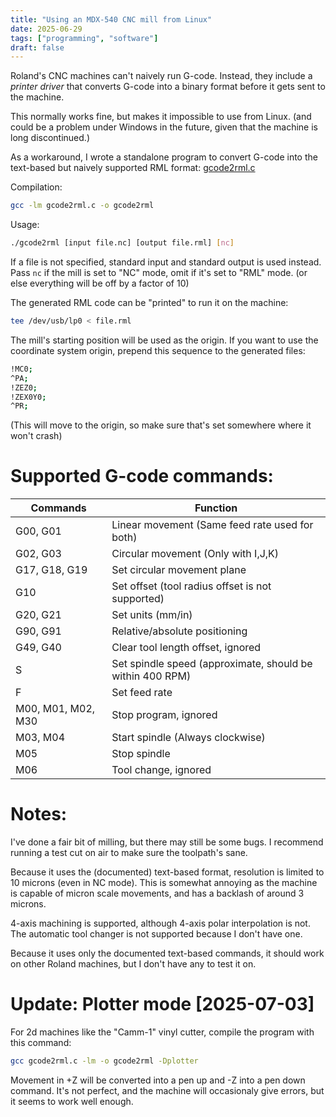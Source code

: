 ```yaml
---
title: "Using an MDX-540 CNC mill from Linux"
date: 2025-06-29
tags: ["programming", "software"]
draft: false
---
```


Roland's CNC machines can't naively run G-code.
Instead, they include a *printer driver* that converts G-code into a binary format before it gets sent to the machine. 

This normally works fine, but makes it impossible to use from Linux. 
(and could be a problem under Windows in the future, given that the machine is long discontinued.)

As a workaround, I wrote a standalone program to convert G-code into the text-based but naively supported RML format:
[gcode2rml.c](gcode2rml.c)

Compilation:

```sh
gcc -lm gcode2rml.c -o gcode2rml
```

Usage:

```sh
./gcode2rml [input file.nc] [output file.rml] [nc]
```

If a file is not specified, standard input and standard output is used instead. 
Pass `nc` if the mill is set to "NC" mode, omit if it's set to "RML" mode.
(or else everything will be off by a factor of 10)

The generated RML code can be "printed" to run it on the machine:

```sh
tee /dev/usb/lp0 < file.rml
```

The mill's starting position will be used as the origin. 
If you want to use the coordinate system origin, prepend this sequence to the generated files:

```sh
!MC0;
^PA;
!ZEZ0;
!ZEX0Y0;
^PR;
```

(This will move to the origin, so make sure that's set somewhere where it won't crash)

# Supported G-code commands:

|Commands|Function|
|-|-|
|G00, G01|Linear movement (Same feed rate used for both)|
|G02, G03|Circular movement (Only with I,J,K)|
|G17, G18, G19|Set circular movement plane|
|G10|Set offset (tool radius offset is not supported)|
|G20, G21|Set units (mm/in)|
|G90, G91|Relative/absolute positioning|
|G49, G40|Clear tool length offset, ignored|
|S|Set spindle speed (approximate, should be within 400 RPM)|
|F|Set feed rate|
|M00, M01, M02, M30|Stop program, ignored|
|M03, M04|Start spindle (Always clockwise)|
|M05|Stop spindle|
|M06|Tool change, ignored|

# Notes:

I've done a fair bit of milling, but there may still be some bugs.
I recommend running a test cut on air to make sure the toolpath's sane.

Because it uses the (documented) text-based format, resolution is limited to 10 microns (even in NC mode).
This is somewhat annoying as the machine is capable of micron scale movements, and has a backlash of around 3 microns. 

4-axis machining is supported, although 4-axis polar interpolation is not.
The automatic tool changer is not supported because I don't have one. 

Because it uses only the documented text-based commands, it should work on other Roland machines, but I don't have any to test it on.

# Update: Plotter mode [2025-07-03]

For 2d machines like the "Camm-1" vinyl cutter, compile the program with this command:

```sh
gcc gcode2rml.c -lm -o gcode2rml -Dplotter
```
Movement in +Z will be converted into a pen up and -Z into a pen down command.
It's not perfect, and the machine will occasionaly give errors, but it seems to work well enough.
